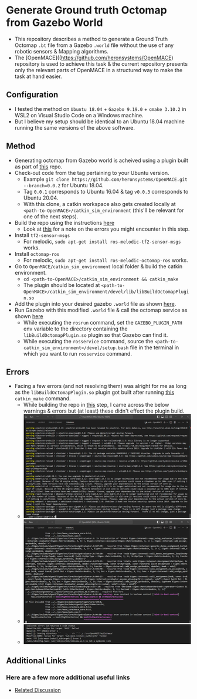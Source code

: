 # Generate Ground truth Octomap from Gazebo World
- This repository describes a method to generate a Ground Truth Octomap `.bt` file from a Gazebo `.world` file without the use of any robotic sensors & Mapping algorithms.
- The [OpenMACE]((https://github.com/heronsystems/OpenMACE) repository is used to achieve this task & the current repository presents only the relevant parts of OpenMACE in a structured way to make the task at hand easier.

## Configuration
- I tested the method on `Ubuntu 18.04` + `Gazebo 9.19.0` + `cmake 3.10.2` in WSL2 on Visual Studio Code on a Windows machine.
- But I believe my setup should be identical to an Ubuntu 18.04 machine running the same versions of the above software.

## Method
- Generating octomap from Gazebo world is acheived using a plugin built as part of [this](https://github.com/heronsystems/OpenMACE) repo.
- Check-out code from the tag pertaining to your Ubuntu version.
  - Example `git clone https://github.com/heronsystems/OpenMACE.git --branch=0.0.2` for Ubuntu 18.04.
  - Tag `0.0.1` corresponds to Ubuntu 16.04 & tag `v0.0.3` corresponds to Ubuntu 20.04.
  - With this clone, a catkin workspace also gets created locally at `<path-to-OpenMACE>/catkin_sim_environment` (this'll be relevant for one of the next steps).
- Build the repo using the instructions <a name="build-inst">[here](https://github.com/heronsystems/OpenMACE/wiki/Linux-Installation#-automated-build-steps)</a>
  - Look at [this](#errors) for a note on the errors you might encounter in this step.
- Install `tf2-sensor-msgs`
  - For melodic, `sudo apt-get install ros-melodic-tf2-sensor-msgs` works.
- Install `octomap-ros`
  - For melodic, `sudo apt-get install ros-melodic-octomap-ros` works.
- Go to `OpenMACE/catkin_sim_environment` local folder & build the catkin environment.
  - <a name="catkin-make-cmd">`cd <path-to-OpenMACE>/catkin_sim_environment && catkin_make`</a>
  - The plugin should be located at `<path-to-OpenMACE>/catkin_sim_environment/devel/lib/libBuildOctomapPlugin.so`
- Add the plugin into your desired gazebo `.world` file as shown [here](https://github.com/heronsystems/OpenMACE/wiki/Generate-Octomap-from-Gazebo-world#configuring-world-file).
- Run Gazebo with this modified `.world` file & call the octomap service as shown [here](https://github.com/heronsystems/OpenMACE/wiki/Generate-Octomap-from-Gazebo-world#calling-octomap-service)
  - While executing the `rosrun` command, set the `GAZEBO_PLUGIN_PATH` env variable to the directory containing the `libBuildOctomapPlugin.so` plugin so that Gazebo can find it.
  - While executing the `rosservice` command, source the `<path-to-catkin_sim_environment>/devel/setup.bash` file in the terminal in which you want to run `rosservice` command.


## Errors
- Facing a few errors (and not resolving them) was alright for me as long as the `libBuildOctomapPlugin.so` plugin got built after running [this](#catkin-make-cmd) `catkin_make` command.
  - While building the repo in [this](#build-inst) step, I came across the below warnings & errors but (at least) these didn't effect the plugin build.
  - ![err1](./imgs/Screenshot%20(312).png)
  - ![err1](./imgs/Screenshot%20(313).png)
  - ![err1](./imgs/Screenshot%20(314).png)


## Additional Links
### Here are a few more additional useful links
- [Related Discussion](https://github.com/heronsystems/OpenMACE/issues/12)